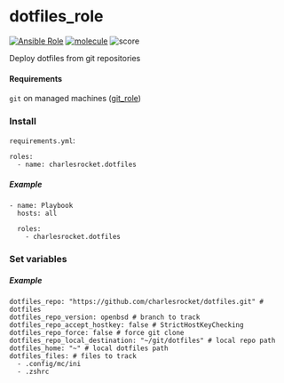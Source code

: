 # dotfiles_role
[![Ansible Role](https://img.shields.io/ansible/role/47410)](https://galaxy.ansible.com/charlesrocket/dotfiles)
[![molecule](https://github.com/charlesrocket/dotfiles_role/actions/workflows/molecule.yml/badge.svg?branch=master&event=push)](https://github.com/charlesrocket/dotfiles_role/actions/workflows/molecule.yml)
![score](https://img.shields.io/ansible/quality/47410)

Deploy dotfiles from git repositories

#### Requirements
`git` on managed machines ([git_role](https://github.com/charlesrocket/git_role))

### Install

`requirements.yml`:

```
roles:
  - name: charlesrocket.dotfiles
```

##### Example

```
- name: Playbook
  hosts: all

  roles:
    - charlesrocket.dotfiles
```

### Set variables
##### Example

```
dotfiles_repo: "https://github.com/charlesrocket/dotfiles.git" # dotfiles
dotfiles_repo_version: openbsd # branch to track
dotfiles_repo_accept_hostkey: false # StrictHostKeyChecking
dotfiles_repo_force: false # force git clone
dotfiles_repo_local_destination: "~/git/dotfiles" # local repo path
dotfiles_home: "~" # local dotfiles path
dotfiles_files: # files to track
  - .config/mc/ini
  - .zshrc
```
